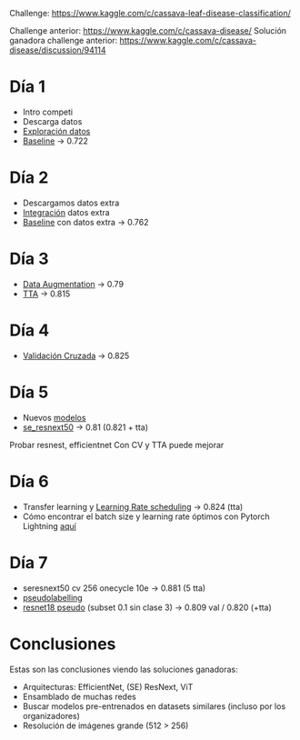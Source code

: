 Challenge: https://www.kaggle.com/c/cassava-leaf-disease-classification/

Challenge anterior: https://www.kaggle.com/c/cassava-disease/
Solución ganadora challenge anterior: https://www.kaggle.com/c/cassava-disease/discussion/94114

# Día 1

- Intro competi
- Descarga datos
- [Exploración datos](./00_exploracion_datos.ipynb)
- [Baseline](./01_baseline.py) -> 0.722

# Día 2

- Descargamos datos extra
- [Integración](./03_extra_data.ipynb) datos extra
- [Baseline](./03_extra_data.py) con datos extra -> 0.762

# Día 3

- [Data Augmentation](./04_da.py) -> 0.79
- [TTA](./05_tta.ipynb) -> 0.815

# Día 4

- [Validación Cruzada](./06_cv.py) -> 0.825

# Día 5

- Nuevos [modelos](./07_modelos.ipynb)
- [se_resnext50](./07_modelos.py) -> 0.81 (0.821 + tta)

Probar resnest, efficientnet
Con CV y TTA puede mejorar

# Día 6

- Transfer learning y [Learning Rate scheduling](./08_tl.py) -> 0.824 (tta)
- Cómo encontrar el batch size y learning rate óptimos con Pytorch Lightning [aquí](./09_lr_find.ipynb)

# Día 7

- seresnext50 cv 256 onecycle 10e -> 0.881 (5 tta)
- [pseudolabelling](./10_pseudolabelling.ipynb)
- [resnet18 pseudo](./10_pseudo.py) (subset 0.1 sin clase 3) -> 0.809 val / 0.820 (+tta)

# Conclusiones

Estas son las conclusiones viendo las soluciones ganadoras:

- Arquitecturas: EfficientNet, (SE) ResNext, ViT
- Ensamblado de muchas redes
- Buscar modelos pre-entrenados en datasets similares (incluso por los organizadores)
- Resolución de imágenes grande (512 > 256)
